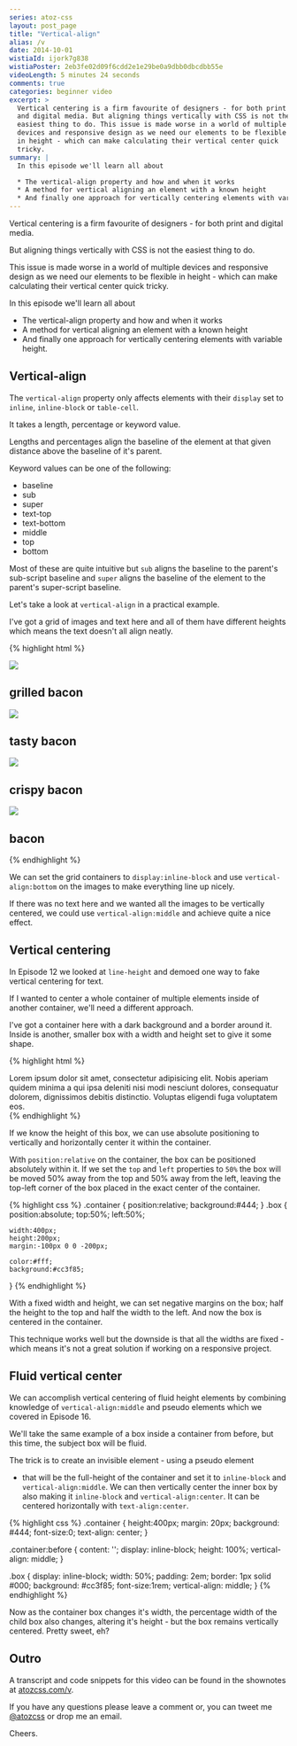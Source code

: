 ```yaml
---
series: atoz-css
layout: post_page
title: "Vertical-align"
alias: /v
date: 2014-10-01
wistiaId: ijork7g838
wistiaPoster: 2eb3fe02d09f6cdd2e1e29be0a9dbb0dbcdbb55e
videoLength: 5 minutes 24 seconds
comments: true
categories: beginner video
excerpt: >
  Vertical centering is a firm favourite of designers - for both print
  and digital media. But aligning things vertically with CSS is not the
  easiest thing to do. This issue is made worse in a world of multiple
  devices and responsive design as we need our elements to be flexible
  in height - which can make calculating their vertical center quick
  tricky.
summary: |
  In this episode we'll learn all about

  * The vertical-align property and how and when it works
  * A method for vertical aligning an element with a known height
  * And finally one approach for vertically centering elements with variable height.
---
```


Vertical centering is a firm favourite of designers - for both print and
digital media.

But aligning things vertically with CSS is not the easiest thing to do.

This issue is made worse in a world of multiple devices and responsive
design as we need our elements to be flexible in height - which can make
calculating their vertical center quick tricky.

In this episode we'll learn all about

* The vertical-align property and how and when it works
* A method for vertical aligning an element with a known height
* And finally one approach for vertically centering elements with
variable height.

## Vertical-align

The `vertical-align` property only affects elements with their `display`
set to `inline`, `inline-block` or `table-cell`. 

It takes a length, percentage or keyword value. 

Lengths and percentages align the baseline of the element at that given
distance above the baseline of it's parent. 

Keyword values can be one of the following:

* baseline
* sub
* super
* text-top
* text-bottom
* middle
* top
* bottom

Most of these are quite intuitive but `sub` aligns the baseline to the
parent's sub-script baseline and `super` aligns the baseline of the
element to the parent's super-script baseline.

Let's take a look at `vertical-align` in a practical example.

I've got a grid of images and text here and all of them have different
heights which means the text doesn't all align neatly.

{% highlight html %}
<div class="grid">
	<img src="http://placebacn.com/200/400">
	<h2>grilled bacon</h2>
</div>
<div class="grid">
	<img src="http://placebacn.com/200/300">
	<h2>tasty bacon</h2>
</div>
<div class="grid">
	<img src="http://placebacn.com/200/200">
	<h2>crispy bacon</h2>
</div>
<div class="grid">
	<img src="http://placebacn.com/200/350">
	<h2>bacon</h2>
</div>
{% endhighlight %}

We can set the grid containers to `display:inline-block` and use
`vertical-align:bottom` on the images to make everything line up nicely.

If there was no text here and we wanted all the images to be vertically
centered, we could use `vertical-align:middle` and achieve quite a nice
effect. 

## Vertical centering

In Episode 12 we looked at `line-height` and demoed one way to fake
vertical centering for text. 

If I wanted to center a whole container of multiple elements inside of
another container, we'll need a different approach.

I've got a container here with a dark background and a border around
it. Inside is another, smaller box with a width and height set to give
it some shape.

{% highlight html %}
<div class="container">
	<div class="box">
		Lorem ipsum dolor sit amet, consectetur adipisicing elit. Nobis
		aperiam quidem minima a qui ipsa deleniti nisi modi nesciunt
		dolores, consequatur dolorem, dignissimos debitis distinctio.
		Voluptas eligendi fuga voluptatem eos.
	</div>
</div>
{% endhighlight %}

If we know the height of this box, we can use absolute positioning to
vertically and horizontally center it within the container.

With `position:relative` on the container, the box can be positioned
absolutely within it. If we set the `top` and `left` properties to `50%`
the box will be moved 50% away from the top and 50% away from the left,
leaving the top-left corner of the box placed in the exact center of the
container.

{% highlight css %}
.container {
	position:relative;
	background:#444;
}
.box {
	position:absolute;
	top:50%;
	left:50%;

	width:400px;
	height:200px;
	margin:-100px 0 0 -200px;

	color:#fff;
	background:#cc3f85;
}
{% endhighlight %}

With a fixed width and height, we can set negative margins on the box;
half the height to the top and half the width to the left. And now the
box is centered in the container.

This technique works well but the downside is that all the widths are
fixed - which means it's not a great solution if working on
a responsive project.

## Fluid vertical center

We can accomplish vertical centering of fluid height elements by
combining knowledge of `vertical-align:middle` and pseudo elements which
we covered in Episode 16.

We'll take the same example of a box inside a container from before, but
this time, the subject box will be fluid.

The trick is to create an invisible element - using a pseudo element
- that will be the full-height of the container and set it to
`inline-block` and `vertical-align:middle`. We can then vertically
center the inner box by also making it `inline-block` and
`vertical-align:center`. It can be centered horizontally with
`text-align:center`.

{% highlight css %}
.container {
	height:400px;
	margin: 20px;
	background: #444;
	font-size:0;
	text-align: center;
}

.container:before {
	content: '';
	display: inline-block;
	height: 100%; 
	vertical-align: middle;
}

.box {
	display: inline-block;
	width: 50%;
	padding: 2em;
	border: 1px solid #000;
	background: #cc3f85;
	font-size:1rem;
	vertical-align: middle;
}
{% endhighlight %}

Now as the container box changes it's width, the percentage width of the
child box also changes, altering it's height - but the box remains
vertically centered. Pretty sweet, eh?

## Outro

A transcript and code snippets for this video can be found in the
shownotes at [atozcss.com/v](http://www.atozcss.com/v).

If you have any questions please leave a comment or, you can tweet me
[@atozcss](http://www.twitter.com/atozcss) or drop me an
email.

Cheers.
